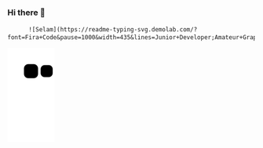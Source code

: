 ### Hi there 👋

          ![Selam](https://readme-typing-svg.demolab.com/?font=Fira+Code&pause=1000&width=435&lines=Junior+Developer;Amateur+Graphic+Designer;Game+Server+Developer;Always+Learning)


![Snake animation](https://github.com/rafaballerini/rafaballerini/blob/output/github-contribution-grid-snake.svg)
